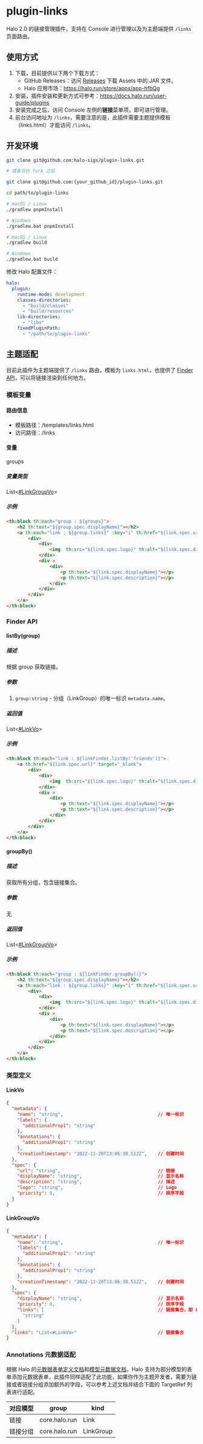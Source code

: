 # plugin-links

Halo 2.0 的链接管理插件，支持在 Console 进行管理以及为主题端提供 `/links` 页面路由。

## 使用方式

1. 下载，目前提供以下两个下载方式：
    - GitHub Releases：访问 [Releases](https://github.com/halo-sigs/plugin-links/releases) 下载 Assets 中的 JAR 文件。
    - Halo 应用市场：<https://halo.run/store/apps/app-hfbQg>
2. 安装，插件安装和更新方式可参考：<https://docs.halo.run/user-guide/plugins>
3. 安装完成之后，访问 Console 左侧的**链接**菜单项，即可进行管理。
4. 前台访问地址为 `/links`，需要注意的是，此插件需要主题提供模板（links.html）才能访问 `/links`。

## 开发环境

```bash
git clone git@github.com:halo-sigs/plugin-links.git

# 或者当你 fork 之后

git clone git@github.com:{your_github_id}/plugin-links.git
```

```bash
cd path/to/plugin-links
```

```bash
# macOS / Linux
./gradlew pnpmInstall

# Windows
./gradlew.bat pnpmInstall
```

```bash
# macOS / Linux
./gradlew build

# Windows
./gradlew.bat build
```

修改 Halo 配置文件：

```yaml
halo:
  plugin:
    runtime-mode: development
    classes-directories:
      - "build/classes"
      - "build/resources"
    lib-directories:
      - "libs"
    fixedPluginPath:
      - "/path/to/plugin-links"
```

## 主题适配

目前此插件为主题端提供了 `/links` 路由，模板为 `links.html`，也提供了 [Finder API](https://docs.halo.run/developer-guide/theme/finder-apis)，可以将链接渲染到任何地方。

### 模板变量

#### 路由信息

- 模板路径：/templates/links.html
- 访问路径：/links

#### 变量

groups

##### 变量类型

List<[#LinkGroupVo](#linkgroupvo)>

##### 示例

```html
<th:block th:each="group : ${groups}">
    <h2 th:text="${group.spec.displayName}"></h2>
    <a th:each="link : ${group.links}" :key="i" th:href="${link.spec.url}" target="_blank">
        <div>
            <div>
                <img  th:src="${link.spec.logo}" th:alt="${link.spec.displayName}" />
            </div>
            <div >
                <div>
                    <p th:text="${link.spec.displayName}"></p>
                    <p th:text="${link.spec.description}"></p>
                </div>
            </div>
        </div>
    </a>
</th:block>
```

### Finder API

#### listBy(group)

##### 描述

根据 group 获取链接。

##### 参数

1. `group:string` - 分组（LinkGroup）的唯一标识 `metadata.name`。

##### 返回值

List<[#LinkVo](#linkvo)>

##### 示例

```html
<th:block th:each="link : ${linkFinder.listBy('friends')}">
    <a th:href="${link.spec.url}" target="_blank">
        <div>
            <div>
                <img  th:src="${link.spec.logo}" th:alt="${link.spec.displayName}" />
            </div>
            <div >
                <div>
                    <p th:text="${link.spec.displayName}"></p>
                    <p th:text="${link.spec.description}"></p>
                </div>
            </div>
        </div>
    </a>
</th:block>
```

#### groupBy()

##### 描述

获取所有分组，包含链接集合。

##### 参数

无

##### 返回值

List<[#LinkGroupVo](#linkgroupvo)>

##### 示例

```html
<th:block th:each="group : ${linkFinder.groupBy()}">
    <h2 th:text="${group.spec.displayName}"></h2>
    <a th:each="link : ${group.links}" :key="i" th:href="${link.spec.url}" target="_blank">
        <div>
            <div>
                <img  th:src="${link.spec.logo}" th:alt="${link.spec.displayName}" />
            </div>
            <div >
                <div>
                    <p th:text="${link.spec.displayName}"></p>
                    <p th:text="${link.spec.description}"></p>
                </div>
            </div>
        </div>
    </a>
</th:block>
```

### 类型定义

#### LinkVo

```json
{
  "metadata": {
    "name": "string",                                   // 唯一标识
    "labels": {
      "additionalProp1": "string"
    },
    "annotations": {
      "additionalProp1": "string"
    },
    "creationTimestamp": "2022-11-20T13:06:38.512Z",    // 创建时间
  },
  "spec": {
    "url": "string",                                    // 链接
    "displayName": "string",                            // 显示名称
    "description": "string",                            // 描述
    "logo": "string",                                   // Logo
    "priority": 0,                                      // 排序字段
  }
}
```

#### LinkGroupVo

```json
{
  "metadata": {
    "name": "string",                                   // 唯一标识
    "labels": {
      "additionalProp1": "string"
    },
    "annotations": {
      "additionalProp1": "string"
    },
    "creationTimestamp": "2022-11-20T13:06:38.512Z",    // 创建时间
  },
  "spec": {
    "displayName": "string",                            // 显示名称
    "priority": 0,                                      // 排序字段
    "links": [                                          // 链接集合，即 Link 的 metadata.name 的集合
      "string"
    ]
  },
  "links": "List<#LinkVo>"                              // 链接集合
}
```

### Annotations 元数据适配

根据 Halo 的[元数据表单定义文档](https://docs.halo.run/developer-guide/annotations-form/)和[模型元数据文档](https://docs.halo.run/developer-guide/theme/annotations)，Halo 支持为部分模型的表单添加元数据表单，此插件同样适配了此功能，如果你作为主题开发者，需要为链接或者链接分组添加额外的字段，可以参考上述文档并结合下面的 TargetRef 列表进行适配。

| 对应模型   | group            | kind       |
| ---------- | ---------------- | ---------- |
| 链接       | core.halo.run | Link       |
| 链接分组 | core.halo.run | LinkGroup |
